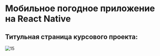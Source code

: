 # Мобильное погодное приложение на React Native

## Титульная страница курсового проекта:

![15](https://user-images.githubusercontent.com/71630161/166137987-7d058fe9-dbe2-4a62-9bf0-886e0ff70024.png)
